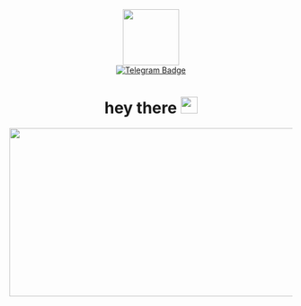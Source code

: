 <div id="header" align="center">
  <img src="https://media.giphy.com/media/r499ZEqvZrL8JaKHP7/giphy.gif" width="100"/>
</div>

<div id="badges" align="center">
  <a href = "https://t.me/DavvyJoness">
  <img src="https://img.shields.io/badge/Telegram-blue?style=for-the-badge&logo=telegram&logoColor=white" alt="Telegram Badge"/>
  </a>
</div>

<div  align="center">
  <img src="https://komarev.com/ghpvc/?username=Jones-Davy&style=flat-square&color=blue" alt=""/>
</div>

<h1 align="center">
  hey there
  <img src="https://media.giphy.com/media/hvRJCLFzcasrR4ia7z/giphy.gif" width="30px"/>
</h1>

<div align="center">
  <img src="https://media.giphy.com/media/dWesBcTLavkZuG35MI/giphy.gif" width="600" height="300"/>
</div>
